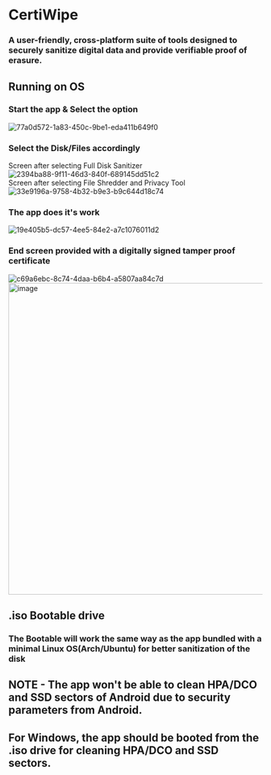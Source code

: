 # CertiWipe
### A user-friendly, cross-platform suite of tools designed to securely sanitize digital data and provide verifiable proof of erasure.
## Running on OS
### Start the app & Select the option
![77a0d572-1a83-450c-9be1-eda411b649f0](https://github.com/user-attachments/assets/2608e344-6123-4ee5-8d79-471a57441803)
### Select the Disk/Files accordingly
Screen after selecting Full Disk Sanitizer
![2394ba88-9f11-46d3-840f-689145dd51c2](https://github.com/user-attachments/assets/155a53b2-ea85-4a77-a552-1321c471de1c)<br/>
Screen after selecting File Shredder and Privacy Tool
![33e9196a-9758-4b32-b9e3-b9c644d18c74](https://github.com/user-attachments/assets/30164192-bbe4-4ddf-8677-ceaba01147e7)
### The app does it's work
![19e405b5-dc57-4ee5-84e2-a7c1076011d2](https://github.com/user-attachments/assets/3febf3bd-1646-4fdc-8e5e-0508029b40f5)
### End screen provided with a digitally signed tamper proof certificate
![c69a6ebc-8c74-4daa-b6b4-a5807aa84c7d](https://github.com/user-attachments/assets/9dbfa191-c9f5-45fb-b930-b5afac051987)
<img width="889" height="617" alt="image" src="https://github.com/user-attachments/assets/a82608b3-e982-4c83-b965-84b13fc9c24d" />

## .iso Bootable drive
### The Bootable will work the same way as the app bundled with a minimal Linux OS(Arch/Ubuntu) for better sanitization of the disk

## NOTE - The app won't be able to clean HPA/DCO and SSD sectors of Android due to security parameters from Android.
##        For Windows, the app should be booted from the .iso drive for cleaning HPA/DCO and SSD sectors.
